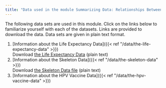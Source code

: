 ```yaml
---
title: "Data used in the module Summarizing Data: Relationships Between Variables"
---
```


The following data sets are used in this module. Click on the links below to familiarize yourself with each of the datasets. Links are provided to download the data. Data sets are given in plain text format.

1. [Information about the Life Expectancy Data]({{< ref "/data/the-life-expectancy-data" >}})  
Download [the Life Expectancy Data](../../../data/LifeExpDatacomplete.txt) (plain text)
2. [Information about the Skeleton Data]({{< ref "/data/the-skeleton-data" >}})  
Download [the Skeleton Data file](../../../data/SkeletonDatacomplete.txt) (plain text)
3. [Information about the HPV Vaccine Data]({{< ref "/data/the-hpv-vaccine-data" >}})